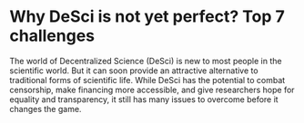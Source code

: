 # Why DeSci is not yet perfect? Top 7 challenges

The world of Decentralized Science (DeSci) is new to most people in the scientific world. 
But it can soon provide an attractive alternative to traditional forms of scientific life. While DeSci has the potential to combat censorship, make financing more accessible, and give researchers hope for equality and transparency, it still has many issues to overcome before it changes the game.
